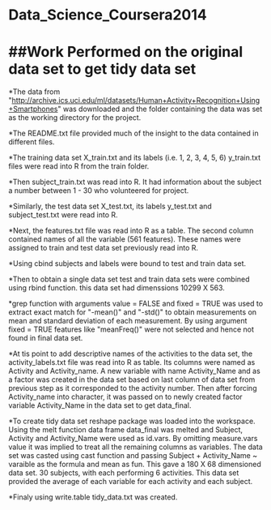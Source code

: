 Data_Science_Coursera2014
=========================


##Work Performed on the original data set to get tidy data set
=================
*The data from "http://archive.ics.uci.edu/ml/datasets/Human+Activity+Recognition+Using+Smartphones"
was downloaded and the folder containing the data was set as the working directory for the project.

*The README.txt file provided much of the insight to the data contained in different files.

*The training data set X_train.txt and its labels (i.e. 1, 2, 3, 4, 5, 6) y_train.txt files were read into R from the train folder.

*Then subject_train.txt was read into R. It had information about the subject a number between 1 - 30 who volunteered for project. 

*Similarly, the test data set X_test.txt, its labels y_test.txt and subject_test.txt were read into R.

*Next, the features.txt file was read into R as a table. The second column contained names of all the variable (561 features). These names were assigned to train and test data set previously read into R.

*Using cbind subjects and labels were bound to test and train data set.

*Then to obtain a single data set test and train data sets were combined using rbind function. this data set had dimenssions 10299 X 563.

*grep function with arguments value = FALSE and fixed = TRUE was used to extract exact match for "-mean()" and "-std()" to obtain measurements on mean and standard deviation of each measurement. By using argument fixed = TRUE features like "meanFreq()" were not selected and hence not found in final data set.

*At tis point to add descriptive names of the activities to the data set, the activity_labels.txt file was read into R as table. Its columns were named as Activity and Activity_name. A new variable with name Activity_Name and as a factor was created in the data set based on last column of data set from previous step as it corresponded to the activity number. Then after forcing Activity_name into character, it was passed on to newly created factor variable Activity_Name in the data set to get data_final.

*To create tidy data set reshape package was loaded into the workspace. Using the melt function data frame data_final was melted and Subject, Activity and Activity_Name were used as id.vars. By omitting measure.vars value it was implied to treat all the remaining columns as variables. The data set was casted using cast function and passing Subject + Activity_Name ~ varaible as the formula and mean as fun. This gave a 180 X 68 dimensioned data set. 30 subjects, with each performing 6 activities. This data set provided the average of each variable 
for each activity and each subject.

*Finaly using write.table tidy_data.txt was created.

